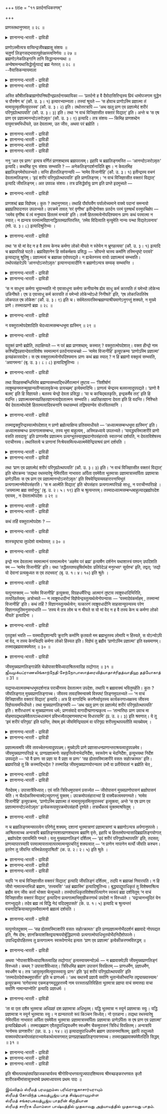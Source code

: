 +++
title = "११ प्रतर्दनाधिकरणम्"

+++

प्राणस्तथानुगमात् ॥ २८ ॥  
<details><summary>ज्ञानानन्द-भारती - द्राविडी</summary>

प्राणस्तदाअनुगमात् ॥ २८ ॥
</details>

प्राणोऽस्मीत्यत्र वाय्विन्द्रजीवब्रह्मसु संशयः ॥  
चतुर्णां लिङ्गसद्भावात्पूर्वपक्षस्त्वनिर्णयः ॥ २७ ॥  
ब्रह्मणोऽनेकलिङ्गानि तानि सिद्धान्यनन्यथा ॥  
अन्येषामन्यथासिद्धेर्व्युत्पाद्यं ब्रह्म नेतरत् ॥ २८ ॥  
--वैयासिकन्यायमाला

<details><summary>ज्ञानानन्द-भारती - द्राविडी</summary>

"पिराणऩाग इरुक्किऱेऩ्" ऎऩ्ऱविडत्तिल् सॊल्लप् पडुवदु वायुवा? इन्दिरऩा?
जीवऩा? पिरह्ममा? ऎऩ्ऱु संसयम्। नाऩ्गिऱ्कुम् लिङ्गम् इरुप्पदाल्
निर्णयिक्क मुडियादु ऎऩ्ऱुबूर्वबक्षम्।
</details>

<details><summary>ज्ञानानन्द-भारती - द्राविडी</summary>

पिरह्मत्तैक् काट्टुम् लिङ्गङ्गळ् पल इरुक्किऩ्ऱऩ। अवै वेऱु विदमाऩाल्
पॊरुन्दादु। मऱ्ऱ लिङ्गङ्गळैयो वेऱु विदमाग (पिरह्मत्तिल्) पॊरुत्त
मुडियुम्। आगैयाल् सॊल्लप्पडुवदु पिरह्ममे वेऱु ऎदुवुमिल्लै।
</details>

अस्ति कौषीतकिब्राह्मणोपनिषदीन्द्रप्रतर्दनाख्यायिका — ‘प्रतर्दनो ह वै
दैवोदासिरिन्द्रस्य प्रियं धामोपजगाम युद्धेन च पौरुषेण च’ (कौ. उ. ३। १)
इत्यारभ्याम्नाता। तस्यां श्रूयते — ‘स होवाच प्राणोऽस्मि प्रज्ञात्मा तं
मामायुरमृतमित्युपास्स्व’ (कौ. उ. ३। २) इति। तथोत्तरत्रापि — ‘अथ खलु
प्राण एव प्रज्ञात्मेदं शरीरं परिगृह्योत्थापयति’ (कौ. उ. ३। ३) इति। तथा
‘न वाचं विजिज्ञासीत वक्तारं विद्यात्’ इति। अन्ते च ‘स एष प्राण एव
प्रज्ञात्मानन्दोऽजरोऽमृतः’ (कौ. उ. ३। ९) इत्यादि। तत्र संशयः — किमिह
प्राणशब्देन वायुमात्रमभिधीयते, उत देवतात्मा, उत जीवः, अथवा परं ब्रह्मेति
।

<details><summary>ज्ञानानन्द-भारती - द्राविडी</summary>

(तिवोदासरुडैय पुत्तिरऩाऩ पिरदर्दऩऩ् इन्दिर लोगम् पोऩाऩ्। युत्तत्तिल्
तऩक्कुप् पेरुदवि सॆय्द पिरदर्दऩऩिडम् मिगवुम् पिरीदिगॊण्ड इन्दिरऩ् नाऩ्
उऩक्कु वरम् कॊडुक्किऱेऩ्। उऩक्कु ऎऩ्ऩ वेण्डुमो केळ्' ऎऩ्ऱाऩ् इदैक् केट्ट
पिरदर्दऩऩ् 'मऩुष्यऩुक्कु ऎदै मिगवुम् हिदमाग नीर् ऎण्णुगिऱीरो अदै नीरे
आलोसित्तु तीर्माऩित्तु ऎऩक्कु वरमागक्कॊडुम्, ऎऩ्ऱु सॊऩ्ऩाऩ्। अप्पॊऴुदु
इन्दिरऩ् पिरदर्त्तऩऩुक्कु ‘ऎऩ्ऩैये अऱिन्दु कॊळ्। इदुदाऩ् मऩिदऩुक्कु
मिगवुम् हिदमाग निऩैक्किऱेऩ्' ऎऩ्ऱु कूऱि मेलुम् उबदेसम् सॆय्गिऱाऩ्। 'नाऩ्
पिराणऩाऩ पिरक्ञात्मावाग इरुक्किऱेऩ्। ऎऩ्ऩै आयुस् अमिरुदम् ऎऩ्ऱु उबासऩम्
सॆय्' ऎऩ्ऱु इङ्गु पिराणबदत्ताल् कूऱप्पडुवदु वायुवा? इन्दिर तेवदैया?
जीवऩा? पिरह्ममा? ऎऩ्ऱु सन्देहम्। इन्द नाल्वरुडैय लिङ्गङ्गळुम् इरुप्पदाल्
इङ्गु तीर्माऩिक्क मुडियादु ऎऩ्ऱु पूर्वबक्षम्।
</details>

<details><summary>ज्ञानानन्द-भारती - द्राविडी</summary>

प्रह्म विषयमायुम् अनेगलिङ्गङ्गळ् इरुप्पदालुम् इवै प्रह्मम्। तविर वेऱु
ऒरु इडत्तिलुम् पॊरुन्दाददालुम् मऱ्ऱवऱ्ऱिऩ् लिङ्गङ्गळ् पिरह्मत्तिलुम्
पॊरुन्दक्कूडियदालुम् इङ्गु पिराण सप्तत्ताल् कुऱिप्पिडप्पडुवदु
प्रह्मम्दाऩ् ऎऩ्ऱु सित्तान्दम्)।
</details>

<details><summary>ज्ञानानन्द-भारती - द्राविडी</summary>

कौषीदगी पिराह्मणत्तिलुळ्ळ उबनिषत्तिल् इन्दिरऩ् पिरदर्दऩऩ् विषयमाग
कदैयिरुक्किऱदु; 'तिवोदासऩुडैय पुत्तिरऩ् पिरदर्दऩऩ् युत्तत् तिऩालुम्
पौरुषत्तिऩालुम् इन्दिरऩुडैय पिरियमाऩ इडम् पोय्च्चेर्न्दाऩ्' ऎऩ्ऱु
आरम्बित्तु सॊल्लप् पट्टिरुक्किऱदु। अदिल् ‘अवऩ्’ (इन्दिरऩ्) सॊऩ्ऩाऩ्-
नाऩ् पिराणऩाग अऱिवु स्वरूबमाऩ आत्मावाग इरुक्किऱेऩ्। अव्विदमुळ्ळ ऎऩ्ऩै
आयुस् अमिरुदम् ऎऩ्ऱु उबासऩै सॆय्' ऎऩ्ऱुम्, अप्पडिये मेलेयुम् ‘अऱिवु
स्वरूबमाऩ आत्मावागिय पिराणऩे अल्लवा इन्द सरीरत्तै ऎडुत्तुनिऱुत्तुगिऱदु'
(कौषीदगी ३-१२,३) ऎऩ्ऱुम्, अप्पडिये ‘वाक्कै अऱिन्दुगॊळ्ळादे, पेसुगिऱवऩै
अऱियवुम्' ऎऩ्बदुम् मुदलाऩदुम्, कडैसियिलुम् ‘अऱिवु स्वरूबमाऩ आत्मावागिय
अन्द इन्द पिराणऩे आऩन्दम्, जरैयिल्लाददु, मरणमिल्लाददु' (कौषीदगी ३-८)
ऎऩ्बदु मुदलाऩदुम्, सॊल्लप्पडुगिऱदु।
</details>

<details><summary>ज्ञानानन्द-भारती - द्राविडी</summary>

अङ्गे सन्देहम्: इङ्गु पिराणऩ् ऎऩ्ऱ सप्तत्तिऩाल् वॆऱुम् वायु
सॊल्लप्पडुगिऱदा, अल्लदु इन्दिर तेवदैया अल्लदु जीवऩा, अल्लदु परप्रह्ममा
ऎऩ्ऱु।
</details>

ननु ‘अत एव प्राणः’ इत्यत्र वर्णितं प्राणशब्दस्य ब्रह्मपरत्वम्। इहापि च
ब्रह्मलिङ्गमस्ति — ‘आनन्दोऽजरोऽमृतः’ इत्यादि। कथमिह पुनः संशयः सम्भवति
? — अनेकलिङ्गदर्शनादिति ब्रूमः। न केवलमिह ब्रह्मलिङ्गमेवोपलभ्यते।
सन्ति हीतरलिङ्गान्यपि — ‘मामेव विजानीहि’ (कौ. उ. ३। १) इतीन्द्रस्य वचनं
देवतात्मलिङ्गम्। ‘इदं शरीरं परिगृह्योत्थापयति’ इति प्राणलिङ्गम्। ‘न
वाचं विजिज्ञासीत वक्तारं विद्यात्’ इत्यादि जीवलिङ्गम्। अत उपपन्नः
संशयः। तत्र प्रसिद्धेर्वायुः प्राण इति प्राप्ते इदमुच्यते —

<details><summary>ज्ञानानन्द-भारती - द्राविडी</summary>

पिराण सप्तत्तिऱ्कु पिरह्मबरमायिरुक्कुम् तऩ्मै, ‘अदिऩालेये पिराणऩ्'
(सूत्रम् २३) ऎऩ्ऱविडत्तिल् सॊल्लप्पट्टुविट्टदे? इङ्गेयुम् आऩन्दम्
जरैयऱ्ऱदु, मरणमऱ्ऱदु ऎऩ्बदु मुदलाऩ पिरह्मलिङ्गमुम् इरुक्किऱदे? इङ्गु
मऱुबडियुम् संसयम् ऎप्पडि एऱ्पडमुडियुम्? ऎऩ्ऱाल्, पलविद लिङ्गङ्गळ्
काण्बदाल् ऎऩ्ऱु सॊल्गिऱोम्। इङ्गु वॆऱुम् पिरह्मलिङ्गम् मात्तिरम्
काणविल्लै। मऱ्ऱवैगळिऩ् लिङ्गङ्गळुम् इङ्गे इरुक्किऩ्ऱऩ अल्लवा? “ऎऩ्ऩैये
अऱिन्दुगॊळ् (३-१) ऎऩ्ऱुळ्ळ इन्दिरऩुडैय वसऩम् तेवदात्माविऱ्कु लिङ्गम्।
इन्द सरीरत्तै ऎडुत्तु निऱुत्तुगिऱदु ऎऩ्बदु पिराणऩुक्कु लिङ्गम्। “वाक्कै
अऱिन्दु कॊळ्ळादे। पेसुगिऱवऩै अऱियवुम्" ऎऩ्बदु मुदलियदु जीवऩुक्कु लिङ्गम्
आगैयाल् संसयम् नियायम्। अदिल् पिरसित्तियिरुप् पदाल् पिराणऩ् ऎऩ्बदु वायु
ऎऩ्ऱु वरुम्बोदु सॊल्लप्पडुगिऱदु।
</details>

प्राणशब्दं ब्रह्म विज्ञेयम्। कुतः ? तथानुगमात्। तथाहि पौर्वापर्येण
पर्यालोच्यमाने वाक्ये पदानां समन्वयो ब्रह्मप्रतिपादनपर उपलभ्यते।
उपक्रमे तावत् ‘वरं वृणीष्व’ इतीन्द्रेणोक्तः प्रतर्दनः परमं पुरुषार्थं
वरमुपचिक्षेप — ‘त्वमेव वृणीष्व यं त्वं मनुष्याय हिततमं मन्यसे’ इति।
तस्मै हिततमत्वेनोपदिश्यमानः प्राणः कथं परमात्मा न स्यात्। न ह्यन्यत्र
परमात्मविज्ञानाद्धिततमप्राप्तिरस्ति, ‘तमेव विदित्वाति मृत्युमेति नान्यः
पन्था विद्यतेऽयनाय’ (श्वे. उ. ३। ८) इत्यादिश्रुतिभ्यः ।

<details><summary>ज्ञानानन्द-भारती - द्राविडी</summary>

पिराणऩ् ऎऩ्ऱसप्तत्तिऩाल् सॊल्लप्पडुवदु पिरह्मम् ऎऩ्ऱु अऱियवेण्डुम्, एऩ्?
‘अव्विदम् ऒत्तु वरुवदाल्' अप्पडिये मुऩ्बिऩ् आलोसिक्कुम् पोदु
वाक्कियत्तिलुळ्ळ पदङ्गळिऩ् अर्त्तङ्गळ् ऒत्तिरुप् पदाल् पिरह्मत्तै
ऎडुत्तुच्चॊल्वदागवे अऱियप् पडुगिऱदु। आरम्बत्तिलो ‘वरम् केट्टुक्कॊळ्'
ऎऩ्ऱु इन्दिरऩाल् सॊल्लप्पट्ट पिरदर्दऩऩ् उत्तममाऩ पुरुषार्त्तत्तै वरमागक्
कण्डाऩ्,’ ‘मऩुष्यऩुक्कु उत्तममाऩ हिदमाग ताङ्गळ् ऎदै निऩैक्किऱीर्गळो अदै
ताङ्गळे ऎऩक्काग वरित्तुक्कॊळ्ळवुम्', ऎऩ्ऱु। अवऩुक्कु उत्तममाऩ हिदमाग
उबदेसिक्कप्पडुम् पिराणऩ् परमात्मा इल्लामल् ऎप्पडियिरुक्कमुडियुम्?
परमात्माविऩ् ञाऩत्तै तविर वेऱु इडत्तिल् उत्तममाऩ हिदम् अडैवदु किडैयादु
ऎऩ्ऱु पिरसित्तम्, अवरैये अऱिन्दु मरणत्तैक् कडक्किऱाऩ्, (मोक्षत्तै)
अडैवदऱ्कु वेऱुवऴि किडैयादु’ (सुवेदा ३-८) ऎऩ्बदु मुदलाऩ सुरुदिगळिऩाल्।
</details>

तथा ‘स यो मां वेद न ह वै तस्य केनच कर्मणा लोको मीयते न स्तेयेन न
भ्रूणहत्यया’ (कौ. उ. ३। १) इत्यादि च ब्रह्मपरिग्रहे घटते।
ब्रह्मविज्ञानेन हि सर्वकर्मक्षयः प्रसिद्धः — ‘क्षीयन्ते चास्य कर्माणि
तस्मिन्दृष्टे परावरे’ इत्याद्यासु श्रुतिषु। प्रज्ञात्मत्वं च ब्रह्मपक्ष
एवोपपद्यते। न ह्यचेतनस्य वायोः प्रज्ञात्मत्वं सम्भवति। तथोपसंहारेऽपि
‘आनन्दोऽजरोऽमृतः’ इत्यानन्दत्वादीनि न ब्रह्मणोऽन्यत्र सम्यक् सम्भवन्ति ।

<details><summary>ज्ञानानन्द-भारती - द्राविडी</summary>

अप्पडिये “ऎन्द अवऩ् ऎऩ्ऩै अऱिगिऱाऩो, अवऩुडैय लोगम् (मोक्षम्), ऎव्विद
कर्मावि ऩालेयुम् कॆडुक्कप्पडुवदिल्लै, तिरुट्टिऩालुम् इल्लै, कर्प्पत्तै
सेदिप्पदिऩालुम् इल्लै” (कौषीदगी ३-१) ऎऩ्बदु मुदलाऩदुम् पिरह्मत्तै
ऎडुत्तुक्कॊण्डाल्दाऩ् पॊरुन्दुम्। पिरह्म ञाऩत्तिऩालो ऎल्ला
कर्माक्कळुक्कुम् नासमॆऩ्बदु पिरसित्तम्। "अन्द मेलुक्कुम् मेलाऩ अदु
अऱियप्पट्टाल् इवऩुडैय कर्माक्कळ् क्षयित्तु विडुगिऩ्ऱऩ" (मुण्डग २-२-८)
ऎऩ्बदु मुदलाऩ सुरुदिगळिल्
</details>

<details><summary>ज्ञानानन्द-भारती - द्राविडी</summary>

अऱिवै स्वरूबमायुडैय तऩ्मैयुम् पिरह्मम् ऎऩ्गिऱबक्षत्तिल्दाऩ्
पॊरुत्तमागुम्। असेदऩमायुळ्ळ वायुविऱ्कु अऱिवै स्वरूबमायुडैय तऩ्मै
सम्बविक्कादु अल्लवा? अप्पडिये मुडिविलुम् ‘आऩन्दम्, जरैयऱ्ऱदु, मरणमऱ्ऱदु’
ऎऩ्ऱु आऩन्दमायिरुक्कुम् तऩ्मै मुदलियवै पिरह्मत् तिऱ्कु वेऱायुळ्ळ
इडत्तिल् सम्बविक्कादु।
</details>

‘स न साधुना कर्मणा भूयान्भवति नो एवासाधुना कर्मणा कनीयानेष ह्येव साधु
कर्म कारयति तं यमेभ्यो लोकेभ्य उन्निनीषते। एष उ एवासाधु कर्म कारयति तं
यमेभ्यो लोकेभ्योऽधो निनीषते’ इति, ‘एष लोकाधिपतिरेष लोकपाल एष लोकेशः’
(कौ. उ. ३। ९) इति च। सर्वमेतत्परस्मिन्ब्रह्मण्याश्रीयमाणेऽनुगन्तुं
शक्यते, न मुख्ये प्राणे। तस्मात्प्राणो ब्रह्म ॥ २८ ॥

<details><summary>ज्ञानानन्द-भारती - द्राविडी</summary>

'अवर् नल्ल कर्माविऩाल् पॆरियवरावदिल्लै, कॆट्ट कर्माविऩालुम्
सिऱियवरावदिल्लै। ऎवऩै इन्द लोगङ्गळिलिरुन्दु मेले अऴैत्तुच् चॆल्ल
निऩैक्किऱारो, अवऩै इवर्दाऩ् नल्ल कर्मावैच् चॆय्युम्बडि सॆय्गिऱार्। ऎवऩै
इन्द लोगङ्गळि लिरुन्दु कीऴे अऴैत्तुच्चॆल्ल निऩैक्किऱारो, इवरेदाऩ् कॆट्ट
कर्मावै सॆय्युम्बडिच् चॆय्गिऱार्' ऎऩ्ऱुम् ‘इवर् लोगङ्गळुक्कु अदिबदि,
इवर् लोगङ्गळुक्कु ईसुवरर्' (कौषीदगी ३-८) ऎऩ्ऱुम् इदु ऎल्लाम्
परबिरह्मत्तै ऎडुत्तुक्कॊण्डाल्दाऩ् ऒत्तुप्पोगमुडियुम्; मुक्कियमाऩ
पिराणऩै ऎडुत्तुक् कॊण्डाल् मुडियादु। आगैयाल् 'पिराणऩ्' ऎऩ्बदु पिरह्मम्।
</details>

न वक्तुरात्मोपदेशादिति चेदध्यात्मसम्बन्धभूमा ह्यस्मिन् ॥ २९ ॥  
<details><summary>ज्ञानानन्द-भारती - द्राविडी</summary>

न वक्तुरात्मोबदेसादिदि सेदत्यात्मसम्बन्दबूमाह्यसमिन् ॥ २९ ॥
</details>

यदुक्तं प्राणो ब्रह्मेति, तदाक्षिप्यते — न परं ब्रह्म प्राणशब्दम्;
कस्मात् ? वक्तुरात्मोपदेशात्। वक्ता हीन्द्रो नाम
कश्चिद्विग्रहवान्देवताविशेषः स्वमात्मानं प्रतर्दनायाचचक्षे — ‘मामेव
विजानीहि’ इत्युपक्रम्य ‘प्राणोऽस्मि प्रज्ञात्मा’ इत्यहंकारवादेन। स एष
वक्तुरात्मत्वेनोपदिश्यमानः प्राणः कथं ब्रह्म स्यात् ? न हि ब्रह्मणो
वक्तृत्वं सम्भवति, ‘अवागमनाः’ (बृ. उ. ३। ८। ८) इत्यादिश्रुतिभ्यः ।

<details><summary>ज्ञानानन्द-भारती - द्राविडी</summary>

पूर्वबक्षम्: पिराणऩ् ऎऩ्बदु पिरह्मम् ऎऩ्ऱु ऎदु सॊल्लप्पट्टदो, अदु
आक्षेबिक्कप्पडुगिऱदु। पिराणसप्तत्ताल् सॊल्लप्पडुवदु परबिरह्मम् इल्लै।
एऩ्? सॊल्लुगिऱवऩुडैय आत्मावै उबदेसित् तिरुप्पदाल् सॊल्लुगिऱवऩ्, इन्दिरऩ्
ऎऩ्ऱु पिरसित्तमाऩ सरीरत्तुडऩ् कूडिय कुऱिप्पिट्ट ऒरु तेवदै, इवऩ् ‘ऎऩ्ऩैये
उबासऩै सॆय्' ऎऩ्ऱु आरम्बित्तु 'ञाऩस्वरूबमागिय पिराणऩाग नाऩ् इरुक्
किऱेऩ्' ऎऩ्ऱु नाऩ् ऎऩ्ऱु सॊल्लिक्कॊण्डु पिरदर्दऩ ऩुक्कु तऩ् आत्मावै
सॊऩ्ऩाऩ्। सॊल्लुगिऱ वऩुडैय आत्मावाग उबदेसिक्कप्पडुम् पिराणऩागिय अन्द
इवऩे पिरह्ममाग ऎप्पडियिरुक्कमुडियुम्? पिरह्मत्तिऱ्को सॊल्लुगिऱवऩ् ऎऩ्ऱ
तऩ्मै सम्बविक्कादु, 'वाक्कु इल्लादवर्, मऩस् इल्लादवर्' (पिरुहत् ३-८-८)
ऎऩ्बदु मुदलाऩ सुरुदिगळिलिरुन्दु।
</details>

तथा विग्रहसम्बन्धिभिरेव ब्रह्मण्यसम्भवद्भिर्धर्मैरात्मानं तुष्टाव —
‘त्रिशीर्षाणं त्वाष्ट्रमहनमरुन्मुखान्यतीन्सालावृकेभ्यः प्रायच्छम्’
इत्येवमादिभिः। प्राणत्वं चेन्द्रस्य बलवत्त्वादुपपद्यते। ‘प्राणो वै
बलम्’ इति हि विज्ञायते। बलस्य चेन्द्रो देवता प्रसिद्धा। ‘या च
काचिद्बलकृतिः, इन्द्रकर्मैव तत्’ इति हि वदन्ति।
प्रज्ञात्मत्वमप्यप्रतिहतज्ञानत्वाद्देवतात्मनः सम्भवति। अप्रतिहतज्ञाना
देवता इति हि वदन्ति। निश्चिते चैवं देवतात्मोपदेशे हिततमत्वादिवचनानि
यथासम्भवं तद्विषयाण्येव योजयितव्यानि ।

<details><summary>ज्ञानानन्द-भारती - द्राविडी</summary>

अप्पडिये पिरह्मत्तिल् सम्बविक्सक्कूडाददाय् विक्रहत्तुडऩ्
सम्बन्दमुळ्ळवैगळाय् उळ्ळ तर्मङ्गळिऩालेये 'त्वष्टाविऩ् पुत्तिरऩाऩ मूऩ्ऱु
तलैयुळ्ळवऩै (विसुवरूबऩ् ऎऩ्ऱ पिराह्मणऩै) कॊऩ्ऱेऩ्; वेदान्द विसारम्
सॆय्यादयदिगळै ओनाय्गळुक्कुक् कॊडुत्तेऩ् ऎऩ्ऱिव्विदम् मुदलाऩ वैगळाल्
तऩ्ऩै स्तोत्तिरम् सॆय्दुगॊण्डाऩ्। इन्दिरऩुक्कु पलमुळ्ळवऩायिरुक्कुम्
तऩ्मैयिरुप् पदाल् पिराणऩायिरुप्पदुम् पॊरुन्दुम्; 'पिराणऩे पलम्” ऎऩ्ऱु
अऱियप्पडुगिऱदु; पलत्तिऱ्कु इन्दिरऩ् तेवदै ऎऩ्बदु पिरसित्तम्। एदावदु
पलत्तिऩ् कार्यमाग इरुन्दाल् अदु इन्दिरऩुडैय सॆय्गैदाऩ् ऎऩ्ऱु
(उलगत्तिलुम्) सॊल्लुगिऱार्गळ् अल्लवा? इव्विदम् तेवदात्मावुक्कुत्ताऩ्
उबदेसमॆऩ्ऱु निच्चयिक्कुम् पोदु, उत्तममाऩ हिदम् मुदलाऩ वसऩङ्गळ् अदु
विषयमाऩवै ताऩ् ऎऩ्ऱु उसिदम् पोल् सेर्त्तुक् कॊळ्ळ वेण्डियवै।
</details>

तस्माद्वक्तुरिन्द्रस्यात्मोपदेशात् न प्राणो ब्रह्मेत्याक्षिप्य
प्रतिसमाधीयते — ‘अध्यात्मसम्बन्धभूमा ह्यस्मिन्’ इति। अध्यात्मसम्बन्धः
प्रत्यगात्मसम्बन्धः, तस्य भूमा बाहुल्यम् , अस्मिन्नध्याये उपलभ्यते।
‘यावद्ध्यस्मिञ्शरीरे प्राणो वसति तावदायुः’ इति प्राणस्यैव प्रज्ञात्मनः
प्रत्यग्भूतस्यायुष्प्रदानोपसंहारयोः स्वातन्त्र्यं दर्शयति, न
देवताविशेषस्य पराचीनस्य। तथास्तित्वे च प्राणानां
निःश्रेयसमित्यध्यात्ममेवेन्द्रियाश्रयं प्राणं दर्शयति ।

<details><summary>ज्ञानानन्द-भारती - द्राविडी</summary>

आगैयाल् सॊल्लुगिऱ इन्दिरऩुडैय आत्मावै उबदेसित्तिरुप्पदिऩाल् ‘पिराणऩ्’
ऎऩ्बदु पिरह्मम् इल्लै।
</details>

<details><summary>ज्ञानानन्द-भारती - द्राविडी</summary>

सित्तान्दम्: ऎऩ्ऱु आसेषिबित्तुविट्टु, “आत्मा विषयमाऩ सम्बन्दम् इदिल्
अदिगमिरुप्पदाल्” ऎऩ्ऱु समादाऩम् सॊल्लप्पडुगिऱदु। 'आत्मा विषयमाऩ
सम्बन्दम्', उळ्ळेयिरुक्कुम् पिरत्यगात्माविऩ् सम्बन्दम्। अदऱ्कु पूमा
अदिगमायिरुप्पदु; इन्द अत्यायत्तिल् काणप्पडुगिऱदु। “ऎदुवरै इन्द
सरीरत्तिल् पिराणऩ् वसिक्किऱाऩो, अदुवरै आयुस्” ऎऩ्ऱु ञाऩस्वरूबऩाऩ उळ्ळे
इरुप्पदाऩ पिराणऩुक्के आयुसैक्कॊडुप्पदिलुम् निऱुत्तुवदिलुम् स्वादन्दिरि
यत्तैक्काट्टुगिऱदु; वॆळियिलुळ्ळ ऒरुविद तेवदैक्कुम् इल्लै। अप्पडिये अदु
इरुन्दाल्दाऩ् इन्दिरियङ्गळुक्कु क्षेमम् ऎऩ्ऱु सरीरसम्बन्दमागवे
इन्दिरियङ्गळुक्कु आसिरयमाग पिराणऩैक्काट्टुगिऱदु।
</details>

तथा ‘प्राण एव प्रज्ञात्मेदं शरीरं परिगृह्योत्थापयति’ (कौ. उ. ३। ३)
इति। ‘न वाचं विजिज्ञासीत वक्तारं विद्यात्’ इति चोपक्रम्य ‘तद्यथा
रथस्यारेषु नेमिरर्पिता नाभावरा अर्पिता एवमेवैता भूतमात्राः
प्रज्ञामात्रास्वर्पिताः प्रज्ञामात्राः प्राणेऽर्पिताः स एष प्राण एव
प्रज्ञात्मानन्दोऽजरोऽमृतः’ इति विषयेन्द्रियव्यवहारारनाभिभूतं
प्रत्यगात्मानमेवोपसंहरति। ‘स म आत्मेति विद्यात्’ इति चोपसंहारः
प्रत्यगात्मपरिग्रहे साधुः, न पराचीनपरिग्रहे । ‘अयमात्मा ब्रह्म
सर्वानुभूः’ (बृ. उ. २। ५। १९) इति च श्रुत्यन्तरम्।
तस्मादध्यात्मसम्बन्धबाहुल्याद्ब्रह्मोपदेश एवायम् , न देवतात्मोपदेशः ॥ २९
॥

<details><summary>ज्ञानानन्द-भारती - द्राविडी</summary>

अप्पडिये, “पिरक्ञात्मावाऩ पिराणऩ्दाऩ् इन्द सरीरत्तै ऎडुत्तु
निऱुत्तुगिऱदु” ऎऩ्ऱुम्, “वाक्कै अऱिन्दु कॊळ्ळादे, पेसुगिऱवऩै अऱियवुम्"
ऎऩ्ऱुम् आरम्बित्तु ‘ऎप्पडि रदत्तिऩुडैय आरक्काल्गळिल् नेमि (वट्टै)
अमैक्कप् पट्टिरुक्किऱदो, आरक्काल्गळ् नाबियिल् (कुडत्तिल्)
अमैक्कप्पट्टिरुक्किऩ्ऱऩवो, इप्पडिये इन्द ‘पूदमात्तिरैगळ्'
'पिरक्ञामात्तिरै कळिलुम्, पिरक्ञा मात्तिरैगळ् पिराणऩिलुम् अमैक्कप्
पट्टिरुक्किऩ्ऱऩ। अन्द पिरक्ञात्मावाऩ इन्द पिराणऩे' आऩन्दम् जरैयऱ्ऱदु
मरणमऱ्ऱदु' ऎऩ्ऱु विषयङ्गळ् इन्दिरियङ्गळ् इवैगळिऩ् वियव हारमागिय
आरक्काल्गळुक्कु नाबि पोलुळ्ळ उळ्ळेयुळ्ळ आत्मावैये कडैसियिल् सॊल्लि
मुडिक्किऱदु। ‘अवर् ऎऩ् आत्मा ऎऩ्ऱु अऱियवुम्' ऎऩ्ऱु मुडिप्पदुम्
उळ्ळेयुळ्ळ आत्मावै ऎडुत्तुक् कॊण्डाल्दाऩ् सरियागुम्। वॆळियिलुळ्ळदै
ऎडुत्तुक्कॊण्डाल् सरियागादु। 'इन्द आत्मा ऎल्ला वऱ्ऱैयुम् अऩुबविक्कुम्
(ऎल्लावऱ्ऱिलुम् कूडवेयि रुक्कुम्) पिरह्मम्' ऎऩ्ऱु वेऱु सुरुदियुम्
इरुक्किऱदु।
</details>

<details><summary>ज्ञानानन्द-भारती - द्राविडी</summary>

आगैयाल् आत्मा विषयमाऩ सम्बन्दम् अदिगमायिरुप्पदाल्, इदु पिरह्मत्तै
उबदेसिप्पदु ताऩ्; तेवदात्माविऩ् उबदेसमिल्लै
</details>

कथं तर्हि वक्तुरात्मोपदेशः ? —

<details><summary>ज्ञानानन्द-भारती - द्राविडी</summary>

अप्पडियाऩाल्, सॊल्लुगिऱवऩ् तऩ्ऩैये उबदेसम् सॆय्ददु ऎप्पडि?
</details>

शास्त्रदृष्ट्या तूपदेशो वामदेववत् ॥ ३० ॥  
<details><summary>ज्ञानानन्द-भारती - द्राविडी</summary>

सास्त्रत्रुष्ट्या तूबदेसो वामदेववत् ॥ ३० ॥
</details>

इन्द्रो नाम देवतात्मा स्वमात्मानं परमात्मत्वेन ‘अहमेव परं ब्रह्म’
इत्यार्षेण दर्शनेन यथाशास्त्रं पश्यन् उपदिशति स्म — ‘मामेव विजानीहि’
इति। यथा ‘तद्धैतत्पश्यन्नृषिर्वामदेवः प्रतिपेदेऽहं मनुरभवꣳ सूर्यश्च’
इति, तद्वत्; ‘तद्यो यो देवानां प्रत्यबुध्यत स एव तदभवत्’ (बृ. उ. १। ४।
१०) इति श्रुतेः ।

<details><summary>ज्ञानानन्द-भारती - द्राविडी</summary>

इन्दिरऩ् ऎऩ्ऱु पिरसित्तमायुळ्ळ तेवदात्मा आर्षमाऩ (जऩ्मसित्तमाऩ)
ञाऩत्तिऩाल् 'नाऩे परबिरह्मम् ऎऩ्ऱु सास्तिरत्तिल् सॊल्लियबडि अऱिन्दवऩाय्
तऩ् आत्मावै परमात्मावाग उबदेसम् सॆय्दाऩ्। 'ऎऩ्ऩैये अऱिन्दुगॊळ्' ऎऩ्ऱु।
ऎप्पडि अन्द इदै अऱिन्द वामदेवरिषि नाऩ् मऩुवाग इरुन्देऩ्, सूर्यऩागवुम्
इरुन्देऩ् ऎऩ्ऱु अऱिन्दार् ऎऩ्बदो, अदैप्पोल ‘अदै तेवर्गळुक्कुळ् ऎवर् ऎवर्
अऱिन्दारो अवरे अदुवाग आगिविट्टार्' (पिरुहत् १-४-१०) ऎऩ्ऱ सुरुदियिऩाल्।
</details>

यत्पुनरुक्तम् — ‘मामेव विजानीहि’ इत्युक्त्वा, विग्रहधर्मैरिन्द्रः
आत्मानं तुष्टाव त्वाष्ट्रवधादिभिरिति, तत्परिहर्तव्यम्; अत्रोच्यते — न
त्वाष्ट्रवधादीनां विज्ञेयेन्द्रस्तुत्यर्थत्वेनोपन्यासः —
‘यस्मादेवंकर्माहम् , तस्मान्मां विजानीहि’ इति। कथं तर्हि ?
विज्ञानस्तुत्यर्थत्वेन; यत्कारणं त्वाष्ट्रवधादीनि साहसान्युपन्यस्य परेण
विज्ञानस्तुतिमनुसन्दधाति — ‘तस्य मे तत्र लोम च न मीयते स यो मां वेद न ह
वै तस्य केन च कर्मणा लोको मीयते’ इत्यादिना ।

<details><summary>ज्ञानानन्द-भारती - द्राविडी</summary>

‘ऎऩ्ऩैये अऱिन्दुगॊळ्’ ’ऎऩ्ऱु सॊल्लि विट्टु, त्वष्टाविऩ् पुत्तिरऩै वदम्
सॆय्ददु मुदलियवैगळाल् सरीर तर्मङ्गळोडु कूडवे इन्दिरऩ् तऩ्ऩै स्तोत्रम्
सॆय्दुगॊण्डाऩे, ऎऩ्ऱु ऎदु सॊल्लप्पट्टदो, अदुवुम् परिहरिक्कप्पडवेण्डुम्।
अदिल् सॊल्गिऱोम्। त्वष्टाविऩ् पुत्तिरऩैक् कॊऩ्ऱदु मुदलियवैगळिऩ्
विस्तरिप्पु अऱिय वेण्डिय इन्दिरऩुडैय स्तुदियै पिरयोजऩमायु टैयदल्ल, ‘नाऩ्
इव्विद कार्यम् सॆय्दवऩ् आगैयाल् ऎऩ्ऩै अऱिन्दुगॊळ्' ऎऩ्ऱु। अप्पडियाऩाल्
ऎप्पडि? अऱिविऩ् स्तुदियै पिरयोजऩमायुडैयदाग। एऩॆऩ्ऱाल्, त्वाष्ट्रवदम्
मुदलाऩ साहसमाऩ कार्यङ्गळै सॊल्लिविट्टु, मेलुळ्ळ वाक्कियत्तिऩाल्
अऱिविऩुडैय स्तुदियै ऎडुत्तुक्काट्टुगिऱार्। “अव्विदमुळ्ळ ऎऩक्कु
अव्विषयत्तिल् लोमम् कूडगॆडुदल् अडैयविल्लै। ऎवऩ् ऎऩ्ऩै अऱिगिऱाऩो अवऩुडैय
लोगमुम् ऎव्विद कर्माविऩालुम् कॆडुबडादु ” ऎऩ्ऱु।
</details>

एतदुक्तं भवति — यस्मादीदृशान्यपि क्रूराणि कर्माणि कृतवतो मम ब्रह्मभूतस्य
लोमापि न हिंस्यते, स योऽन्योऽपि मां वेद, न तस्य केनचिदपि कर्मणा लोको
हिंस्यत इति। विज्ञेयं तु ब्रह्मैव ‘प्राणोऽस्मि प्रज्ञात्मा’ इति
वक्ष्यमाणम्। तस्माद्ब्रह्मवाक्यमेतत् ॥ ३० ॥

<details><summary>ज्ञानानन्द-भारती - द्राविडी</summary>

इदु सॊऩ्ऩदाग आगिऱदु। इव्विदमाऩ क्रूरमाऩ कर्माक्कळै सॆय्दालुम्
पिरह्ममागिविट्ट ऎऩक्कु लोमम् कूड ऎन्दक् कारणत्तिऩाल् हिंसिक्कप्पड
विल्लैयो, अदऩाल् वेऱु ऎवऩ् ऎऩ्ऩै अऱिगिऱा ऩो अवऩुडैय लोगमुम् ऎव्विद
कर्माविऩालुम् हिंसिक्कप्पडादु ऎऩ्ऱु। 'पिरक्ञात् मावागिय पिराण ऩाय् नाऩ्
इरुक्किऱेऩ्' ऎऩ्ऱु उबदेसिक्कप्पोगुम् अऱिय वेण्डिय विषयमो पिरह्मम्दाऩ्।
आगैयाल् इदु पिरह्मत्तैक् कुऱिक्कुम् वाक्कियम्।
</details>

जीवमुख्यप्राणलिङ्गान्नेति चेन्नोपासात्रैविध्यादाश्रितत्वादिह तद्योगात् ॥
३१ ॥  
ஜீவமுக்யப்ராணலிங்காந்நேதி சேந்நோபாஸாத்ரைவித்யாதாச்ரிதத்வாதிஹ தத்யோகாத் ॥
31 ॥

यद्यप्यध्यात्मसम्बन्धभूमदर्शनान्न पराचीनस्य देवतात्मन उपदेशः, तथापि न
ब्रह्मवाक्यं भवितुमर्हति। कुतः ? जीवलिङ्गात् मुख्यप्राणलिङ्गाच्च।
जीवस्य तावदस्मिन्वाक्ये विस्पष्टं लिङ्गमुपलभ्यते — ‘न वाचं विजिज्ञासीत
वक्तारं विद्यात्’ इत्यादि। अत्र हि वागादिभिः करणैर्व्यापृतस्य
कार्यकरणाध्यक्षस्य जीवस्य विज्ञेयत्वमभिधीयते। तथा मुख्यप्राणलिङ्गमपि —
‘अथ खलु प्राण एव प्रज्ञात्मेदं शरीरं परिगृह्योत्थापयति’ इति। शरीरधारणं
च मुख्यप्राणस्य धर्मः; प्राणसंवादे वागादीन्प्राणान्प्रकृत्य —
‘तान्वरिष्ठः प्राण उवाच मा मोहमापद्यथाहमेवैतत्पञ्चधात्मानं
प्रविभज्यैतद्बाणमवष्टभ्य विधारयामि’ (प्र. उ. २। ३) इति श्रवणात्। ये तु
‘इमं शरीरं परिगृह्य’ इति पठन्ति, तेषाम् इमं जीवमिन्द्रियग्रामं वा
परिगृह्य शरीरमुत्थापयतीति व्याख्येयम् ।

<details><summary>ज्ञानानन्द-भारती - द्राविडी</summary>

पूर्वबक्षम्: आत्मा विषयमाऩ सम्बन्दम् अदिगमागक् काणुवदाल् वॆळियिलुळ्ळ
तेवदात् मावैप्पऱ्ऱि उबदेसम् इल्लै ऎऩ्ऱिरुन्दबोदिलुम्, अप्पॊऴुदुम् कूड
पिरह्मत्तैक् कुऱिक्कुम् वाक्कियमाग आगादु। एऩ्? जीवलिङ्गम्
इरुप्पदिऩालुम्, मुक्किय पिराणलिङ्गम् इरुप्पदिऩालुम्। इन्द वाक्कियत्तिलो
वॆगु तॆळिवाग जीवऩुडैय लिङ्गम् काणप्पडुगिऱदु, ‘वाक्कै अऱिन्दुगॊळ्ळादे,
पेसुगिऱवऩै अऱियवुम्' ऎऩ्बदु मुदलाऩदु। इङ्गे वाक्कु मुदलाऩ करुविगळैक्
कॊण्डु वेलै सॆय्गिऱ, सरीरम्, इन्दिरियम् इवैगळुक्कु यजमाऩऩाऩ जीवऩुक्कु
अऱियप्पड वेण्डिय तऩ्मै सॊल्लप्पट्टिरुक्किऱदु।
</details>

<details><summary>ज्ञानानन्द-भारती - द्राविडी</summary>

अप्पडिये मुक्किय पिराणऩुडैय लिङ्गमुम् ‘पिरक्ञात्मावागिय पिराणऩ्दाऩ् इन्द
सरीरत्तै ऎडुत्तु निऱुत्तुगिऱदु' ऎऩ्ऱिरुक्किऱदु। सरीरत्तै तरिप्पदो
मुक्किय पिराणऩुडैय तर्मम्। पिराण संवादत्तिल् वाक्कु मुदलाऩ पिराणऩ्गळैक्
कुऱित्तु 'अवैगळैप् पार्त्तु उत्तममाऩ पिराणऩ् सॊल्लिऱ्ऱु, मोहत्तै
अडैयादीर्गळ्, नाऩ्दाऩ् ऎऩ्ऩै ऐन्दुविदमागच् चॆय्दु कॊण्डु निलैयऱ्ऱ इन्द
सरीरत्तै निऱुत्ति तरित्तुक् कॊण्डिरुक्किऱेऩ्' ऎऩ्ऱु सॊल्लियिरुप्पदाल्,
ऎवर्गळ् ‘इदैयुम् सरीरत्तैयुम् ऎडुत्तु’ ऎऩ्ऱु पाडम् सॊल्गिऱार्गळो
अवर्गळुक्कु इन्द जीवऩैयो इन्दिरिय समूहत्तैयो ऎडुत्तुक्कॊण्डु सरीरत्तै
निऱुत्तुगिऱदु ऎऩ्ऱु वियाक्याऩम् सॆय्य वेण्डुम्।
</details>

प्रज्ञात्मत्वमपि जीवे तावच्चेतनत्वादुपपन्नम्। मुख्येऽपि प्राणे
प्रज्ञासाधनप्राणान्तराश्रयत्वादुपपन्नमेव। जीवमुख्यप्राणपरिग्रहे च,
प्राणप्रज्ञात्मनोः सहवृत्तित्वेनाभेदनिर्देशः, स्वरूपेण च भेदनिर्देशः,
इत्युभयथा निर्देश उपपद्यते — ‘यो वै प्राणः सा प्रज्ञा या वै प्रज्ञा स
प्राणः’ ‘सह ह्येतावस्मिञ्शरीरे वसतः सहोत्क्रामतः’ इति। ब्रह्मपरिग्रहे
तु किं कस्माद्भिद्येत ? तस्मादिह जीवमुख्यप्राणयोरन्यतर उभौ वा
प्रतीयेयातां न ब्रह्मेति चेत् ,

<details><summary>ज्ञानानन्द-भारती - द्राविडी</summary>

पिरक्ञात्मावायिरुक्कुम् तऩ्मैयुम्, सेदऩऩा यिरुप्पदाल्, जीवऩिडत्तिल्
पॊरुत्तमायुळ्ळदे। अऱिविऱ्कु सादऩमायुळ्ळ मऱ्ऱ पिराणऩ्गळुक्कु
(इन्दिरियङ्गळुक्कु) आसिरयमायिरुप्पदाल्, मुक्किय पिराणऩिलुम्
पॊरुत्तम्दाऩ्।
</details>

<details><summary>ज्ञानानन्द-भारती - द्राविडी</summary>

जीवऩैयुम् मुक्किय पिराणऩैयुम् ऎडुत्तुक् कॊळ्ळुम् पक्षत्तिल्, पिराणऩ्
पिरक्ञात्मा इरण्डिऱ् कुम् कूडवेयिरुक्कुम् तऩ्मैयिऩाल् पेदमिल्लामल्
सॊल्लुदल्, स्वरूबत्तिऩाल् पेदत्तैच् चॊल्लुदल्, आग इरण्डु विदमागवुम्
सॊल्लुदल् पॊरुन्दुम्, 'ऎदुवे पिराणऩो अदुबिरक्ञै, ऎदुवे पिरक्ञैयो अदु
पिराणऩ्, इन्द इरण्डुमे इन्;द सरीरत्तिल् सेर्न्दु वसिक्किऩ्ऱऩ। सेर्न्दे
वॆळिक्किळम्बुगिऩ्ऱऩ।' ऎऩ्ऱु। पिरह्मत्तै ऎडुत्तुक्कॊण्डालो, ऎदु
अदिलिरुन्दु वेऱुबडुम्? आगैयाल् इङ्गे, जीवऩ् मुक्किय पिराणऩ् इवैगळुक्कुळ्
एदेऩुम् ऒऩ्ऱु, अल्लदु इरण्डुमेयो, अऱियप्पडलामे तविर, पिरह्मम् इल्लै,
ऎऩ्ऱाल्।
</details>

नैतदेवम्। उपासात्रैविध्यात्। एवं सति त्रिविधमुपासनं प्रसज्येत —
जीवोपासनं मुख्यप्राणोपासनं ब्रह्मोपासनं चेति। न
चैतदेकस्मिन्वाक्येऽभ्युपगन्तुं युक्तम्। उपक्रमोपसंहाराभ्यां हि
वाक्यैकत्वमवगम्यते। ‘मामेव विजानीहि’ इत्युपक्रम्य, ‘प्राणोऽस्मि
प्रज्ञात्मा तं मामायुरमृतमित्युपास्स्व’ इत्युक्त्वा, अन्ते ‘स एष प्राण
एव प्रज्ञात्मानन्दोऽजरोऽमृतः’ इत्येकरूपावुपक्रमोपसंहारौ दृश्येते।
तत्रार्थैकत्वं युक्तमाश्रयितुम् ।

<details><summary>ज्ञानानन्द-भारती - द्राविडी</summary>

सित्तान्दम्: इदु इप्पडियल्ल, 'उबासऩै मूऩ्ऱु विदमागिविडुमाऩदिऩाल्'
इव्विदमिरुक्कुमे याऩाल्, उबासऩै, जीवऩे उबासिप्पदु, मुक्कियप् पिराणऩै
उबासिप्पदु, पिरह्मत्तै उबासिप्पदु, ऎऩ्ऱु मूऩ्ऱुविदमॆऩ्ऱु एऱ्पडुम्;
वाक्कियम् ऒऩ्ऱा यिरुक्कैयिल्, इदै ऒप्पुक् कॊळ्वदोयुक्तमिल्लै। आरम्बम्
मुडिवु इव्विरण्डिलिरुन्दुम् वाक्कियम् ऒऩ्ऱु ऎऩ्ऱु अऱियप्पडुगिऱदल्लवा?
'ऎऩ्ऩैये अऱिन्दु कॊळ्' ऎऩ्ऱु आरम्बित्तु, 'पिरक्ञादमावाऩ पिराणऩाग नाऩ्
इरुक्किऱेऩ्। अन्द ऎऩ्ऩै आयुस् अमिरुदम् ऎऩ्ऱु उबासऩै सॆय्' ऎऩ्ऱु
सॊल्लिविट्टु, मुडिविल् अन्द इन्द पिरक्ञात्मावाऩ पिराणऩे आऩन्दम्,
जरैयऱ्ऱदु, मरणमऱ्ऱदु ऎऩ्ऱु ऒरे मादिरियाग आरम्बमुम् मुडिवुम्
काणप्पडुगिऩ्ऱऩ। अप्पडियिरुक् कैयिल्, ऒरे अर्त्तमुळ्ळदॆऩ्ऱु ऎडुत्तुक्
कॊळ्वदु उसिदम्।
</details>

न च ब्रह्मलिङ्गमन्यपरत्वेन परिणेतुं शक्यम्; दशानां भूतमात्राणां
प्रज्ञामात्राणां च ब्रह्मणोऽन्यत्र अर्पणानुपपत्तेः। आश्रितत्वाच्च
अन्यत्रापि ब्रह्मलिङ्गवशात्प्राणशब्दस्य ब्रह्मणि वृत्तेः, इहापि च
हिततमोपन्यासादिब्रह्मलिङ्गयोगात् , ब्रह्मोपदेश एवायमिति गम्यते। यत्तु
मुख्यप्राणलिङ्गं दर्शितम् — ‘इदं शरीरं परिगृह्योत्थापयति’ इति, तदसत्;
प्राणव्यापारस्यापि परमात्मायत्तत्वात्परमात्मन्युपचरितुं शक्यत्वात् — ‘न
प्राणेन नापानेन मर्त्यो जीवति कश्चन। इतरेण तु जीवन्ति
यस्मिन्नेतावुपाश्रितौ’ (क. उ. २। २। ५) इति श्रुतेः ।

<details><summary>ज्ञानानन्द-भारती - द्राविडी</summary>

मेलुम्, पिरह्मत्तै कुऱिक्कुम् लिङ्गत्तै वेऱॆदिलुम् तात्पर्यमुळ्ळदाग
माऱ्ऱिक्कॊळ्वदु मुडियादु; पत्तु पूद मात्तिरैगळुक्कुम् पत्तु पिरक्ञा
मात्तिरैगळुक्कुम् पिरह्मत्तैत् तविर वेऱु इडत्तिल् कॊण्डुबोय् वैप्पदु
पॊरुन्दाददिऩाल्।
</details>

<details><summary>ज्ञानानन्द-भारती - द्राविडी</summary>

पिरह्मलिङ्गमिरुक्कुम् कारणत्तिऩाल्, पिराणऩ् ऎऩ्ऱ सप्तत्तिऱ्कु
पिरह्मत्तिल् पिरविरुत्तियिरुप्पदु वेऱु इडङ्गळिलुम्
‘आसिरयिक्कप्पट्टिरुप्पदालुम्, इङ्गेयुम् कूड उत्तममाऩ हिदम् ऎऩ्ऱु
वर्णिप्पदु मुदलाऩ पिरह्म लिङ्गङ्गळिऩ् सेर्क्कैयिरुप्पदाल् इदु पिरह्म
विषयमाऩ उबदेसम्दाऩ् ऎऩ्ऱु तॆरिगिऱदु।
</details>

<details><summary>ज्ञानानन्द-भारती - द्राविडी</summary>

'इन्द सरीरत्तै ऎडुत्तु निऱुत्तुगिऱदु' ऎऩ्ऱु मुक्किय पिराणऩिऩ् लिङ्गमाग
ऎदु काट्टप्पट्टदो, अदु सरियल्ल। पिराणऩुडैय वियाबारत्तिऱ्कुक्कूड,
परमात्माविऱ्कु अदीऩमायिरुक्कुम् तऩ्मैयिऩाल्, परमात्माविडम् उबसारमाग
सॊल्लमुडियुमादलाल्, 'ऎन्द पिराणियुम् पिराणऩिऩाल् जीविप्पदिल्लै,
अबाऩऩालुम् इल्लै। आऩाल् इवै इरण्डुम् ऎदिल्
आसिरयित्तुक्कॊण्डिरुक्किऩ्ऱऩवो, अन्द वेऱाय् उळ्ळदिऩाल्दाऩ्
जीवित्तुक्कॊण्डु इरुक्किऱार्गळ्' (काडग। २-५-५) ऎऩ्ऱ सुरुदियिऩाल्।
</details>

यदपि ‘न वाचं विजिज्ञासीत वक्तारं विद्यात्’ इत्यादि जीवलिङ्गं दर्शितम् ,
तदपि न ब्रह्मपक्षं निवारयति। न हि जीवो नामात्यन्तभिन्नो ब्रह्मणः,
‘तत्त्वमसि’ ‘अहं ब्रह्मास्मि’ इत्यादिश्रुतिभ्यः। बुद्ध्याद्युपाधिकृतं
तु विशेषमाश्रित्य ब्रह्मैव सन् जीवः कर्ता भोक्ता चेत्युच्यते।
तस्योपाधिकृतविशेषपरित्यागेन स्वरूपं ब्रह्म दर्शयितुम् ‘न वाचं
विजिज्ञासीत वक्तारं विद्यात्’ इत्यादिना प्रत्यगात्माभिमुखीकरणार्थ उपदेशो
न विरुध्यते । ‘यद्वाचानभ्युदितं येन वागभ्युद्यते। तदेव ब्रह्म त्वं
विद्धि नेदं यदिदमुपासते’ (के. उ. १। ५) इत्यादि च श्रुत्यन्तरं
वचनादिक्रियाव्यापृतस्यैवात्मनो ब्रह्मत्वं दर्शयति ।

<details><summary>ज्ञानानन्द-भारती - द्राविडी</summary>

'वाक्कै अऱिन्दुगॊळ्ळादे, पेसुगिऱवऩै अऱियवुम्' ऎऩ्बदु मुदलाऩ
जीवलिङ्गङ्गळ् ऎवै काट्टप्पट्टऩवो अवैयुम् कूड पिरह्मम् ऎऩ्गिऱ पक्षत्तै
मऱुक्कविल्लै, ‘अदु नी', 'नाऩ् पिरह्मम्' ऎऩ्बदु मुदलाऩ सुरुदिगळिलिरुन्दु
जीवऩ् पिरह्मत्तैत् तविर्त्तु पूरावुम् वेऱुबट्टदिल्लै। पुत्ति मुदलिय
उबादिगळाल् एऱ्पडुम् विसेषत्तै आसिरयित्तु, पिरह्ममागवे इरुक्कुम् जीवऩ्,
कर्त्ता, पोक्ता, ऎऩ्ऱु सॊल्लप्पडुगिऱदु। उबादिगळाल् एऱ्पट्टुळ्ळ विसेषत्
तै विट्टुविडुवदिऩाल्, अदऩ् (जीवऩिऩ्) स्वरूबम् पिरह्मम् ऎऩ्ऱु
काट्टुवदऱ्काग 'वाक्कै अऱिन्दु कॊळ्ळादे, पेसुगिऱवऩै अऱियवुम्' ऎऩ्बदु
मुदलिय ताल् उळ्ळेयुळ्ळ आत्माविऩ् पक्कम् तिरुम्बुम्बडि सॆय्वदऱ्कागवुळ्ळ
उबदेसम् विरोद मिल्लै। ‘ऎदु वाक्किऩाल् सॊल्लप्पडुव तिल्लैयो; ऎदऩाल्
वाक्कु सॊल्लुगिऱदो, अदुवे पिरह्मम् ऎऩ्ऱु नी अऱिन्दु कॊळ्; इदु ऎऩ्ऱु ऎदै
उबासिक्किऱार्गळो अन्द इदु अल्ल' (केन। १-४) ऎऩ्बदु मुदलाऩ वेऱु
सुरुदिगळुम् पेसुवदु मुदलाऩ किरियैगळिल् ईडुबट्टिरुक्कुम् आत्माविऱ्के
पिरह्मत् तऩ्मैयै काट्टुगिऱदु।
</details>

यत्पुनरेतदुक्तम् — ‘सह ह्येतावस्मिञ्शरीरे वसतः सहोत्क्रामतः’ इति
प्राणप्रज्ञात्मनोर्भेददर्शनं ब्रह्मवादे नोपपद्यत इति, नैष दोषः;
ज्ञानक्रियाशक्तिद्वयाश्रययोर्बुद्धिप्राणयोः
प्रत्यगात्मोपाधिभूतयोर्भेदनिर्देशोपपत्तेः। उपाधिद्वयोपहितस्य तु
प्रत्यगात्मनः स्वरूपेणाभेद इत्यतः ‘प्राण एव प्रज्ञात्मा’
इत्येकीकरणमविरुद्धम् ॥

<details><summary>ज्ञानानन्द-भारती - द्राविडी</summary>

'इवै इरण्डुमे इन्द सरीरत्तिल् सेर्न्दु वसिक्किऩ्ऱऩ। सेर्न्दे
वॆळिक्किळम्बुगिऩ्ऱऩ' ऎऩ्ऱु पिराणऩुक्कुम्, पिरक्ञात्मावुक्कुम् पेदम्
काणुवदु पिरह्मत्तै सॊल्वदायिरुन्दाल् पॊरुन्दादु, ऎऩ्ऱु ऎन्द इदु
सॊल्लप्पट्टदो, अदु तोषमिल्लै। उळ्ळेयिरुक्कुम् आत्माविऩ्
उबादिगळायिरुक्किऱवै कळुम्, ञाऩ सक्ति, किरिया सक्ति, इव्विरण्डिऱ्कुम्
(मुऱैये) आसिरयमायुळ्ळवै कळुमाऩ पुत्ति पिराणऩ इवैगळुक्कुळ् पेदत्तै
सॊल्वदु पॊरुत् तमाऩदिऩाल्, इरण्डु उबादिगळालुम् उबहिदऩायुळ्ळ
(सम्बन्दप्पट्टदु पोल तोऩ्ऱुगिऱ) उळ्ळेयुळ्ळ आत्माविऱ्को स्वरूबत्तिल्
पेदमिल्लै ऎऩ्ऱ कारणत्तिऩाल् पिराणऩे पिरक्ञात्मा ऎऩ्ऱु ऒऩ्ऱागच् चॆय्वदु
विरुत्तमिल्लै।
</details>

अथवा ‘नोपासात्रैविध्यादाश्रितत्वादिह तद्योगात्’ इत्यस्यायमन्योऽर्थः — न
ब्रह्मवाक्येऽपि जीवमुख्यप्राणलिङ्गं विरुध्यते। कथम् ?
उपासात्रैविध्यात्। त्रिविधमिह ब्रह्मण उपासनं विवक्षितम् — प्राणधर्मेण,
प्रज्ञाधर्मेण, स्वधर्मेण च। तत्र ‘आयुरमृतमित्युपास्स्वायुः प्राणः’ इति
‘इदं शरीरं परिगृह्योत्थापयति’ इति ‘तस्मादेतदेवोक्थमुपासीत’ इति च
प्राणधर्मः। ‘अथ यथास्यै प्रज्ञायै सर्वाणि भूतान्येकीभवन्ति
तद्व्याख्यास्यामः’ इत्युपक्रम्य ‘वागेवास्या एकमङ्गमदूदुहत्तस्यै नाम
परस्तात्प्रतिविहिता भूतमात्रा प्रज्ञया वाचं समारुह्य वाचा सर्वाणि
नामान्याप्नोति’ इत्यादिः प्रज्ञाधर्मः ।

<details><summary>ज्ञानानन्द-भारती - द्राविडी</summary>

अल्लदु, 'इल्लै, उबासऩै मूऩ्ऱु विदमावदाल्, आसिरयिक्कप्पट्टिरुप्पदाल्,
इङ्गे अदऩ् सेर्क्कैयिरुप्पदाल्' ऎऩ्ऱ इदऱ्कु इदु वेऱु अर्त्तम्;
पिरह्मत्तै सॊल्लुम् वाक्कियत्तिल्गूड जीव लिङ्गमुम् मुक्किय
पिराणलिङ्गमुम् विरुत्तमागादु। ऎप्पडि? उबासऩै मूऩ्ऱु विदमायिरुप्पदाल्,
पिरह्मत्तिऩ् उबासऩैयाऩदु पिराणदर्मत्तैक् कॊण्डु, पिरक्ञा तर्मत्तैक्
कॊण्डु, तऩ् तर्मत्तैक्कॊण्डु, ऎऩ्ऱु मूऩ्ऱु विदमागवल्लवा सॊल्ल उत्तेसम्?
अङ्गु, ‘आयुस् अमिरुदमॆऩ्ऱु उबासऩैसॆय्; आयुस् पिराणऩ्' ऎऩ्ऱुम् ‘इन्द
सरीरत्तै ऎडुत्तु निऱुत्तुगिऱदु’ ऎऩ्ऱुम्, ‘आगैयाल् इदैये उक्तमाग
उबासिक्कवुम्' ऎऩ्ऱुम् इरुप्पदु पिराणऩिऩ् तर्मम्। 'इप्पॊऴुदु ऎप्पडि ऎल्ला
पूदङ्गळुम् इन्द पिरक्ञैक्काग ऒऩ्ऱागिऩ्ऱऩ ऎऩ्बदै नऩ्गु विळक्कुगिऱोम्'
ऎऩ्ऱु आरम्बित्तु, ‘इदऱ्काग (पिरक्ञैक्काग) वाक्के ऒरु अंसत्तै पूर्त्ति
सॆय्ददु; अदऩ् नाम कण् मुदलियवैगळाल् अऱिविक्कप्पट्ट रूबादि पूदमात्तिरै
पिऩ् पादियै पिरक्ञैयिऩाल् वाक्किल् एऱिक्कॊण्डु, वाक्किऩाल् ऎल्ला
नामाक्कळैयुम् अडैगिऱदु' ऎऩ्बदु मुदलियदु पिरक्ञादर्मम्।
</details>

‘ता वा एता दशैव भूतमात्रा अधिप्रज्ञं दश प्रज्ञामात्रा अधिभूतम्। यद्धि
भूतमात्रा न स्युर्न प्रज्ञामात्राः स्युः। यद्धि प्रज्ञामात्रा न स्युर्न
भूतमात्राः स्युः। न ह्यन्यतरतो रूपं किञ्चन सिध्येत्। नो एतन्नाना।
तद्यथा रथस्यारेषु नेमिरर्पिता नाभावरा अर्पिता एवमेवैता भूतमात्राः
प्रज्ञामात्रास्वर्पिताः प्रज्ञामात्राः प्राणेऽर्पिताः स एष प्राण एव
प्रज्ञात्मा’ इत्यादिर्ब्रह्मधर्मः। तस्माद्ब्रह्मण एवैतदुपाधिद्वयधर्मेण
स्वधर्मेण चैकमुपासनं त्रिविधं विवक्षितम्। अन्यत्रापि ‘मनोमयः
प्राणशरीरः’ (छा. उ. ३। १४। २) इत्यादावुपाधिधर्मेण ब्रह्मण
उपासनमाश्रितम्; इहापि तद्युज्यते
वाक्यस्योपक्रमोपसंहाराभ्यामेकार्थत्वावगमात्
प्राणप्रज्ञाब्रह्मलिङ्गावगमाच्च। तस्माद्ब्रह्मवाक्यमेवैतदिति सिद्धम् ॥
३१ ॥

<details><summary>ज्ञानानन्द-भारती - द्राविडी</summary>

'अन्द इन्द पत्तु पूद मात्तिरैगळो पिरक्ञै यैप्पॊऱुत्तवै; पत्तु
पिरक्ञामात्तिरैगळुम् पूदङ्गळैप्पॊऱुत्तवै। पूद मात्तिरैगळ् इल्लै याऩाल्,
पिरक्ञा मात्तिरैगळुम् किडैयादु; पिरक्ञामात्तिरैगळ् इल्लैयाऩालुम्
पूदमात्ति रैगळ् इरुक्कादु। ऒऩ्ऱिऩाल् मात्तिरम् ऎव्विद रूबमुम्
सित्तिक्कादु। इदु वॆव्वेऱल्ल। अदु ऎप्पडि रदत्तिऩ् आरक्काल्गळिल् नेमि
पॊरुत्तप्पट्टिरुक्किऱदो, आरक्काल्गळ् नाबियिल् पॊरुत्तप्पट्टिरुक्किऩ्ऱवो
अप्पडियेदाऩ् इन्द पूदमात्तिरैगळ् पिरक्ञा मात्तिरैगळिल्
पॊरुत्तप्पट्टिरुक्किऩ्ऱऩ। पिरक्ञा मात्तिरैगळ् पिराणऩिल्
पॊरुत्तप्पट्टिरुक्किऩ्ऱऩ। अन्द इन्द पिराणऩ्दाऩ् पिरक्ञात्मा' ऎऩ्बदु
मुदलियवै पिरह्मत्तिऩ् तर्मम्। आगैयाल् पिरह्मत् तिऱ्केदाऩ् इन्द इरण्डु
उबादिगळिऩ् तर्मत्तिऩालुम् तऩ्ऩुडैय तर्मत्तिऩालुम् ऎऩ्ऱु ऒरे उबासऩै
मूऩ्ऱु विदमाग सॊल्ल उत्तेसिक्कप्पट्टिरुक्किऱदु।
</details>

<details><summary>ज्ञानानन्द-भारती - द्राविडी</summary>

वेऱु इडङ्गळिलुम् कूड “मऩोमयऩ्, पिराणऩै सरीरमाग उडैयवर्” ऎऩ्बदु
मुदलियवऱ्ऱिल् उबादियिऩ् तर्मत्तैक्कॊण्डु पिरह्मत्तिऱ्कु उबासऩै
आसिरयिक्कप्पट्टिरुक्किऱदु। इङ्गेयुम्गूड अदु पॊरुन्दुम् वाक्कियत्तिऩुडैय
आरम्बम्, मुडिवु इवैगळिलिरुन्दु ऒरे विषयमायुळ्ळ तऩ्मै अऱियप्पडुवदालुम्,
पिराणऩ्, पिरक्ञै, पिरह्मम् इवैगळिऩ् लिङ्गम् अऱियप्पडुवदालुम्।
</details>

<details><summary>ज्ञानानन्द-भारती - द्राविडी</summary>

आगैयाल् इदु पिरह्म विषयमाऩ वाक्कियम् ऎऩ्बदु सित्तम्
</details>

इति श्रीमत्परमहंसपरिव्राजकाचार्यस्य श्रीगोविन्दभगवत्पूज्यपादशिष्यस्य
श्रीमच्छङ्करभगवतः कृतौ शारीरकमीमांसासूत्रभाष्ये प्रथमाध्यायस्य प्रथमः
पादः ॥

இவ்விதம் ஸ்ரீமத் பரமஹம்ஸ பரிவ்ராஜகாசார்யராயும்  
ஸ்ரீமத் கோவிந்த பகவத்பூஜ்ய பாத சிஷ்யராயுமுள்ள  
ஸ்ரீமத் சங்கரபகவத்பூஜ்ய பாதரின் கிருதியான  
ஸ்ரீமத் சாரீரக மீமாம்ஸா பாஷ்யத்தில் முதலாவது அத்யாயத்தில் முதலாவது
பாதம்.